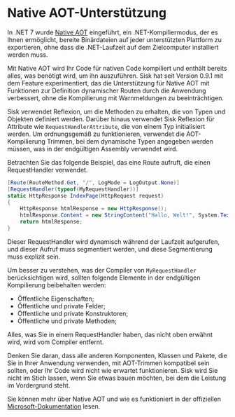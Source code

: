 # Native AOT-Unterstützung

In .NET 7 wurde [Native AOT](https://learn.microsoft.com/en-us/dotnet/core/deploying/native-aot/) eingeführt, ein .NET-Kompiliermodus, der es Ihnen ermöglicht, bereite Binärdateien auf jeder unterstützten Plattform zu exportieren, ohne dass die .NET-Laufzeit auf dem Zielcomputer installiert werden muss.

Mit Native AOT wird Ihr Code für nativen Code kompiliert und enthält bereits alles, was benötigt wird, um ihn auszuführen. Sisk hat seit Version 0.9.1 mit dem Feature experimentiert, das die Unterstützung für Native AOT mit Funktionen zur Definition dynamischer Routen durch die Anwendung verbessert, ohne die Kompilierung mit Warnmeldungen zu beeinträchtigen.

Sisk verwendet Reflexion, um die Methoden zu erhalten, die von Typen und Objekten definiert werden. Darüber hinaus verwendet Sisk Reflexion für Attribute wie `RequestHandlerAttribute`, die von einem Typ initialisiert werden. Um ordnungsgemäß zu funktionieren, verwendet die AOT-Kompilierung Trimmen, bei dem dynamische Typen angegeben werden müssen, was in der endgültigen Assembly verwendet wird.

Betrachten Sie das folgende Beispiel, das eine Route aufruft, die einen RequestHandler verwendet.

```cs
[Route(RouteMethod.Get, "/", LogMode = LogOutput.None)]
[RequestHandler(typeof(MyRequestHandler))]
static HttpResponse IndexPage(HttpRequest request)
{
    HttpResponse htmlResponse = new HttpResponse();
    htmlResponse.Content = new StringContent("Hallo, Welt!", System.Text.Encoding.UTF8, "text/plain");
    return htmlResponse;
}
```

Dieser RequestHandler wird dynamisch während der Laufzeit aufgerufen, und dieser Aufruf muss segmentiert werden, und diese Segmentierung muss explizit sein.

Um besser zu verstehen, was der Compiler von `MyRequestHandler` berücksichtigen wird, sollten folgende Elemente in der endgültigen Kompilierung beibehalten werden:

- Öffentliche Eigenschaften;
- Öffentliche und private Felder;
- Öffentliche und private Konstruktoren;
- Öffentliche und private Methoden;

Alles, was Sie in einem RequestHandler haben, das nicht oben erwähnt wird, wird vom Compiler entfernt.

Denken Sie daran, dass alle anderen Komponenten, Klassen und Pakete, die Sie in Ihrer Anwendung verwenden, mit AOT-Trimmen kompatibel sein sollten, oder Ihr Code wird nicht wie erwartet funktionieren. Sisk wird Sie nicht im Stich lassen, wenn Sie etwas bauen möchten, bei dem die Leistung im Vordergrund steht.

Sie können mehr über Native AOT und wie es funktioniert in der offiziellen [Microsoft-Dokumentation](https://learn.microsoft.com/en-us/dotnet/core/deploying/native-aot/) lesen.